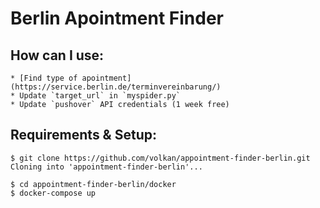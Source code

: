 # Berlin Apointment Finder

## How can I use:

    * [Find type of apointment](https://service.berlin.de/terminvereinbarung/)
    * Update `target_url` in `myspider.py`
    * Update `pushover` API credentials (1 week free)

## Requirements & Setup:
```shell
$ git clone https://github.com/volkan/appointment-finder-berlin.git
Cloning into 'appointment-finder-berlin'...

$ cd appointment-finder-berlin/docker
$ docker-compose up

```